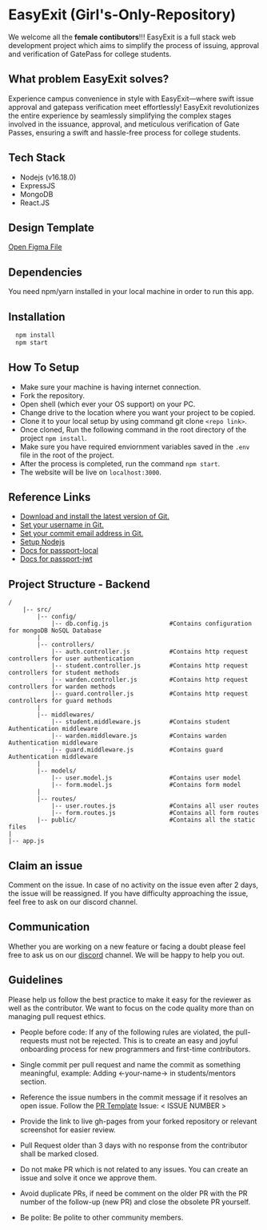 
# EasyExit (Girl's-Only-Repository)
We welcome all the **female contibutors**!!! EasyExit is a full stack web development project which aims to simplify the process of issuing, approval and verification of GatePass for college students.

## What problem EasyExit solves?
Experience campus convenience in style with EasyExit—where swift issue approval and gatepass verification meet effortlessly! 
EasyExit revolutionizes the entire experience by seamlessly simplifying the complex stages involved in the issuance, approval, and meticulous verification of Gate Passes, ensuring a swift and hassle-free process for college students.


## Tech Stack 
* Nodejs (v16.18.0)
* ExpressJS
* MongoDB
* React.JS

## Design Template
[Open Figma File ](https://www.figma.com/file/40sZkuDVFl2WAeVIOLhi8T/EasyExit-UI-Design?type=design&node-id=0%3A1&mode=design&t=mybCFAT2OKooqYUz-1)

  
## Dependencies
You need npm/yarn installed in your local machine in order to run this app.

## Installation

```bash
  npm install 
  npm start
```
## How To Setup 
* Make sure your machine is having internet connection.
* Fork the repository.
* Open shell (which ever your OS support) on your PC.
* Change drive to the location where you want your project to be copied.
* Clone it to your local setup by using command git clone ```<repo link>```.
* Once cloned, Run the following command in the root directory of the project ```npm install```.
* Make sure you have required enviornment variables saved in the ```.env``` file in the root of the project.
* After the process is completed, run the command ```npm start```.
* The website will be live on ```localhost:3000```.


## Reference Links 
- [Download and install the latest version of Git.](https://git-scm.com/downloads)
- [Set your username in Git.](https://help.github.com/articles/setting-your-username-in-git)
- [Set your commit email address in Git.](https://help.github.com/articles/setting-your-commit-email-address-in-git)
- [Setup Nodejs](https://nodejs.org/en/blog/release/v16.18.1/)
- [Docs for passport-local](https://www.passportjs.org/packages/passport-local/)
- [Docs for passport-jwt](http://www.passportjs.org/packages/passport-jwt/)

## Project Structure - Backend

```
/   
    |-- src/
        |-- config/			
            |-- db.config.js                 #Contains configuration for mongoDB NoSQL Database
        |    
        |-- controllers/
            |-- auth.controller.js           #Contains http request controllers for user authentication
            |-- student.controller.js        #Contains http request controllers for student methods
            |-- warden.controller.js         #Contains http request controllers for warden methods
            |-- guard.controller.js          #Contains http request controllers for guard methods
        |
        |-- middlewares/                     
            |-- student.middleware.js        #Contains student Authentication middleware
            |-- warden.middleware.js         #Contains warden Authentication middleware
            |-- guard.middleware.js          #Contains guard Authentication middleware
        |
        |-- models/
            |-- user.model.js                #Contains user model
            |-- form.model.js                #Contains form model
        |
        |-- routes/  
            |-- user.routes.js               #Contains all user routes
            |-- form.routes.js               #Contains all form routes
        |-- public/                          #Contains all the static files
|
|-- app.js

```
  
  

## Claim an issue
Comment on the issue. In case of no activity on the issue even after 2 days, the issue will be reassigned. If you have difficulty approaching the issue, feel free to ask on our discord channel.
## Communication 
Whether you are working on a new feature or facing a doubt please feel free to ask us on our [discord](https://discord.gg/D9999YTkS8) channel. We will be happy to help you out.

## Guidelines 
Please help us follow the best practice to make it easy for the reviewer as well as the contributor. We want to focus on the code quality more than on managing pull request ethics.

- People before code: If any of the following rules are violated, the pull-requests must not be rejected. This is to create an easy and joyful onboarding process for new programmers and first-time contributors.

- Single commit per pull request and name the commit as something meaningful, example: Adding <-your-name-> in students/mentors section.

- Reference the issue numbers in the commit message if it resolves an open issue. Follow the [PR Template](https://github.com/Oshankiii12/EasyExit/blob/main/.github/pull_request_template.md) Issue: < ISSUE NUMBER >

- Provide the link to live gh-pages from your forked repository or relevant screenshot for easier review.

- Pull Request older than 3 days with no response from the contributor shall be marked closed.

- Do not make PR which is not related to any issues. You can create an issue and solve it once we approve them.

- Avoid duplicate PRs, if need be comment on the older PR with the PR number of the follow-up (new PR) and close the obsolete PR yourself.

- Be polite: Be polite to other community members.
